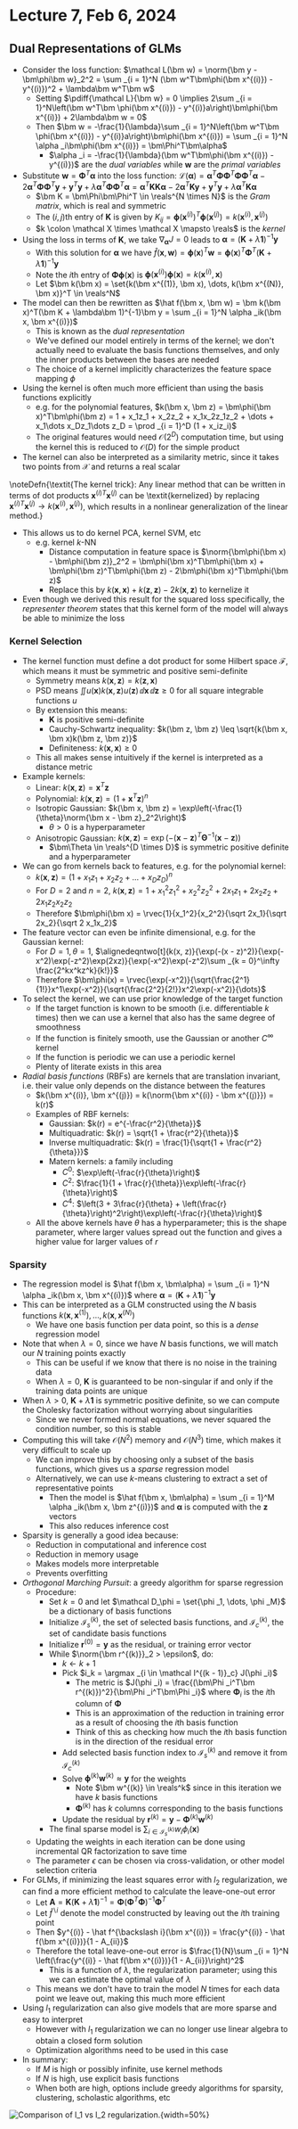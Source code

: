 # Lecture 7, Feb 6, 2024

## Dual Representations of GLMs

* Consider the loss function: $\mathcal L(\bm w) = \norm{\bm y - \bm\phi\bm w}_2^2 = \sum _{i = 1}^N (\bm w^T\bm\phi(\bm x^{(i)}) - y^{(i)})^2 + \lambda\bm w^T\bm w$
	* Setting $\pdiff{\mathcal L}{\bm w} = 0 \implies 2\sum _{i = 1}^N\left(\bm w^T\bm \phi(\bm x^{(i)}) - y^{(i)}a\right)\bm\phi(\bm x^{(i)}) + 2\lambda\bm w = 0$
	* Then $\bm w = -\frac{1}{\lambda}\sum _{i = 1}^N\left(\bm w^T\bm \phi(\bm x^{(i)}) - y^{(i)}a\right)\bm\phi(\bm x^{(i)}) = \sum _{i = 1}^N \alpha _i\bm\phi(\bm x^{(i)}) = \bm\Phi^T\bm\alpha$
		* $\alpha _i = -\frac{1}{\lambda}(\bm w^T\bm\phi(\bm x^{(i)}) - y^{(i)})$ are the *dual variables* while $\bm w$ are the *primal variables*
* Substitute $\bm w = \bm\Phi^T\bm\alpha$ into the loss function: $\mathcal L(\bm \alpha) = \bm\alpha^T\bm\Phi\bm\Phi^T\bm\Phi\bm\Phi^T\bm\alpha - 2\bm\alpha^T\bm\Phi\bm\Phi^T\bm y + \bm y^T\bm y + \lambda\bm\alpha^T\bm\Phi\bm\Phi^T\bm\alpha = \bm\alpha^T\bm K\bm K\bm\alpha - 2\bm\alpha^T\bm K\bm y + \bm y^T\bm y + \lambda\bm\alpha^T\bm K\bm\alpha$
	* $\bm K = \bm\Phi\bm\Phi^T \in \reals^{N \times N}$ is the *Gram matrix*, which is real and symmetric
	* The $(i, j)$th entry of $\bm K$ is given by $K_{ij} = \bm\phi(\bm x^{(i)})^T\bm\phi(\bm x^{(j)}) = k(\bm x^{(i)}, \bm x^{(j)})$
	* $k \colon \mathcal X \times \mathcal X \mapsto \reals$ is the *kernel*
* Using the loss in terms of $\bm K$, we take $\nabla _{\bm\alpha}J = 0$ leads to $\bm\alpha = (\bm K + \lambda\bm 1)^{-1}\bm y$
	* With this solution for $\bm\alpha$ we have $\hat f(\bm x, \bm w) = \bm\phi(\bm x)^T\bm w = \bm\phi(\bm x)^T\bm\Phi^T(\bm K + \lambda\bm 1)^{-1}\bm y$
	* Note the $i$th entry of $\bm\Phi\bm\phi(\bm x)$ is $\bm\phi(\bm x^{(i)})\bm\phi(\bm x) = k(\bm x^{(i)}, \bm x)$
	* Let $\bm k(\bm x) = \set{k(\bm x^{(1)}, \bm x), \dots, k(\bm x^{(N)}, \bm x)}^T \in \reals^N$
* The model can then be rewritten as $\hat f(\bm x, \bm w) = \bm k(\bm x)^T(\bm K + \lambda\bm 1)^{-1}\bm y = \sum _{i = 1}^N \alpha _ik(\bm x, \bm x^{(i)})$
	* This is known as the *dual representation*
	* We've defined our model entirely in terms of the kernel; we don't actually need to evaluate the basis functions themselves, and only the inner products between the bases are needed
	* The choice of a kernel implicitly characterizes the feature space mapping $\phi$
* Using the kernel is often much more efficient than using the basis functions explicitly
	* e.g. for the polynomial features, $k(\bm x, \bm z) = \bm\phi(\bm x)^T\bm\phi(\bm z) = 1 + x_1z_1 + x_2z_2 + x_1x_2z_1z_2 + \dots + x_1\dots x_Dz_1\dots z_D = \prod _{i = 1}^D (1 + x_iz_i)$
	* The original features would need $\mathcal O(2^D)$ computation time, but using the kernel this is reduced to $\mathcal O(D)$ for the simple product
* The kernel can also be interpreted as a similarity metric, since it takes two points from $\mathcal X$ and returns a real scalar

\noteDefn{\textit{The kernel trick}: Any linear method that can be written in terms of dot products ${\bm x^{(i)}}^T\bm x^{(j)}$ can be \textit{kernelized} by replacing ${\bm x^{(i)}}^T\bm x^{(j)} \to k(\bm x^{(i)}, \bm x^{(j)})$, which results in a nonlinear generalization of the linear method.}

* This allows us to do kernel PCA, kernel SVM, etc
	* e.g. kernel $k$-NN
		* Distance computation in feature space is $\norm{\bm\phi(\bm x) - \bm\phi(\bm z)}_2^2 = \bm\phi(\bm x)^T\bm\phi(\bm x) + \bm\phi(\bm z)^T\bm\phi(\bm z) - 2\bm\phi(\bm x)^T\bm\phi(\bm z)$
		* Replace this by $k(\bm x, \bm x) + k(\bm z, \bm z) - 2k(\bm x, \bm z)$ to kernelize it
* Even though we derived this result for the squared loss specifically, the *representer theorem* states that this kernel form of the model will always be able to minimize the loss

### Kernel Selection

* The kernel function must define a dot product for some Hilbert space $\mathcal F$, which means it must be symmetric and positive semi-definite
	* Symmetry means $k(\bm x, \bm z) = k(\bm z, \bm x)$
	* PSD means $\iint u(\bm x)k(\bm x, \bm z)u(\bm z)\,\dd\bm x\,\dd\bm z \geq 0$ for all square integrable functions $u$
	* By extension this means:
		* $\bm K$ is positive semi-definite
		* Cauchy-Schwartz inequality: $k(\bm z, \bm z) \leq \sqrt{k(\bm x, \bm x)k(\bm z, \bm z)}$
		* Definiteness: $k(\bm x, \bm x) \geq 0$
	* This all makes sense intuitively if the kernel is interpreted as a distance metric
* Example kernels:
	* Linear: $k(\bm x, \bm z) = \bm x^T\bm z$
	* Polynomial: $k(\bm x, \bm z) = (1 + \bm x^T\bm z)^n$
	* Isotropic Gaussian: $k(\bm x, \bm z) = \exp\left(-\frac{1}{\theta}\norm{\bm x - \bm z}_2^2\right)$
		* $\theta > 0$ is a hyperparameter
	* Anisotropic Gaussian: $k(\bm x, \bm z) = \exp(-(\bm x - \bm z)^T\bm\Theta^{-1}(\bm x - \bm z))$
		* $\bm\Theta \in \reals^{D \times D}$ is symmetric positive definite and a hyperparameter
* We can go from kernels back to features, e.g. for the polynomial kernel:
	* $k(\bm x, \bm z) = (1 + x_1z_1 + x_2z_2 + \dots + x_Dz_D)^n$
	* For $D = 2$ and $n = 2$, $k(\bm x, \bm z) = 1 + x_1^2z_1^2 + x_2^2z_2^2 + 2x_1z_1 + 2x_2z_2 + 2x_1z_2x_2z_2$
	* Therefore $\bm\phi(\bm x) = \rvec{1}{x_1^2}{x_2^2}{\sqrt 2x_1}{\sqrt 2x_2}{\sqrt 2 x_1x_2}$
* The feature vector can even be infinite dimensional, e.g. for the Gaussian kernel:
	* For $D = 1, \theta = 1$, $\alignedeqntwo[t]{k(x, z)}{\exp(-(x - z)^2)}{\exp(-x^2)\exp(-z^2)\exp(2xz)}{\exp(-x^2)\exp(-z^2)\sum _{k = 0}^\infty \frac{2^kx^kz^k}{k!}}$
	* Therefore $\bm\phi(x) = \rvec{\exp(-x^2)}{\sqrt{\frac{2^1}{1!}}x^1\exp(-x^2)}{\sqrt{\frac{2^2}{2!}}x^2\exp(-x^2)}{\dots}$
* To select the kernel, we can use prior knowledge of the target function
	* If the target function is known to be smooth (i.e. differentiable $k$ times) then we can use a kernel that also has the same degree of smoothness
	* If the function is finitely smooth, use the Gaussian or another $C^\infty$ kernel
	* If the function is periodic we can use a periodic kernel
	* Plenty of literate exists in this area
* *Radial basis functions* (RBFs) are kernels that are translation invariant, i.e. their value only depends on the distance between the features
	* $k(\bm x^{(i)}, \bm x^{(j)}) = k(\norm{\bm x^{(i)} - \bm x^{(j)}}) = k(r)$
	* Examples of RBF kernels:
		* Gaussian: $k(r) = e^{-\frac{r^2}{\theta}}$
		* Multiquadratic: $k(r) = \sqrt{1 + \frac{r^2}{\theta}}$
		* Inverse multiquadratic: $k(r) = \frac{1}{\sqrt{1 + \frac{r^2}{\theta}}}$
		* Matern kernels: a family including
			* $C^0$: $\exp\left(-\frac{r}{\theta}\right)$
			* $C^2$: $\frac{1}{1 + \frac{r}{\theta}}\exp\left(-\frac{r}{\theta}\right)$
			* $C^4$: $\left(3 + 3\frac{r}{\theta} + \left(\frac{r}{\theta}\right)^2\right)\exp\left(-\frac{r}{\theta}\right)$
	* All the above kernels have $\theta$ has a hyperparameter; this is the shape parameter, where larger values spread out the function and gives a higher value for larger values of $r$

### Sparsity

* The regression model is $\hat f(\bm x, \bm\alpha) = \sum _{i = 1}^N \alpha _ik(\bm x, \bm x^{(i)})$ where $\bm\alpha = (\bm K + \lambda\bm 1)^{-1}\bm y$
* This can be interpreted as a GLM constructed using the $N$ basis functions $k(\bm x, \bm x^{(1)}), \dots, k(\bm x, \bm x^{(N)})$
	* We have one basis function per data point, so this is a *dense* regression model
* Note that when $\lambda = 0$, since we have $N$ basis functions, we will match our $N$ training points exactly
	* This can be useful if we know that there is no noise in the training data
	* When $\lambda = 0$, $\bm K$ is guaranteed to be non-singular if and only if the training data points are unique
* When $\lambda > 0$, $\bm K + \lambda\bm 1$ is symmetric positive definite, so we can compute the Cholesky factorization without worrying about singularities
	* Since we never formed normal equations, we never squared the condition number, so this is stable
* Computing this will take $\mathcal O(N^2)$ memory and $\mathcal O(N^3)$ time, which makes it very difficult to scale up
	* We can improve this by choosing only a subset of the basis functions, which gives us a *sparse* regression model
	* Alternatively, we can use $k$-means clustering to extract a set of representative points
		* Then the model is $\hat f(\bm x, \bm\alpha) = \sum _{i = 1}^M \alpha _ik(\bm x, \bm z^{(i)})$ and $\bm\alpha$ is computed with the $\bm z$ vectors
		* This also reduces inference cost
* Sparsity is generally a good idea because:
	* Reduction in computational and inference cost
	* Reduction in memory usage
	* Makes models more interpretable
	* Prevents overfitting
* *Orthogonal Marching Pursuit*: a greedy algorithm for sparse regression
	* Procedure:
		* Set $k = 0$ and let $\mathcal D_\phi = \set{\phi _1, \dots, \phi _M}$ be a dictionary of basis functions
		* Initialize $\mathcal I_s^{(k)}$, the set of selected basis functions, and $\mathcal I_c^{(k)}$, the set of candidate basis functions
		* Initialize $\bm r^{(0)} = \bm y$ as the residual, or training error vector
		* While $\norm{\bm r^{(k)}}_2 > \epsilon$, do:
			* $k \leftarrow k + 1$
			* Pick $i_k = \argmax _{i \in \mathcal I^{(k - 1)}_c} J(\phi _i)$
				* The metric is $J(\phi _i) = \frac{(\bm\Phi _i^T\bm r^{(k)})^2}{\bm\Phi _i^T\bm\Phi _i}$ where $\bm\Phi _i$ is the $i$th column of $\bm\Phi$
				* This is an approximation of the reduction in training error as a result of choosing the $i$th basis function
				* Think of this as checking how much the $i$th basis function is in the direction of the residual error
			* Add selected basis function index to $\mathcal I_s^{(k)}$ and remove it from $\mathcal I_c^{(k)}$
			* Solve $\bm\phi^{(k)}\bm w^{(k)} \approx \bm y$ for the weights
				* Note $\bm w^{(k)} \in \reals^k$ since in this iteration we have $k$ basis functions
				* $\bm\Phi^{(k)}$ has $k$ columns corresponding to the basis functions
			* Update the residual by $\bm r^{(k)} = \bm y - \bm\Phi^{(k)}\bm w^{(k)}$
		* The final sparse model is $\sum _{i \in \mathcal I^{(k)}_s} w_i\phi _i(\bm x)$
	* Updating the weights in each iteration can be done using incremental QR factorization to save time
	* The parameter $\epsilon$ can be chosen via cross-validation, or other model selection criteria
* For GLMs, if minimizing the least squares error with $l_2$ regularization, we can find a more efficient method to calculate the leave-one-out error
	* Let $\bm A = \bm K(\bm K + \lambda\bm 1)^{-1} = \bm\Phi(\bm\Phi^T\bm\Phi)^{-1}\bm\Phi^T$
	* Let $\hat f^{\backslash i}$ denote the model constructed by leaving out the $i$th training point
	* Then $y^{(i)} - \hat f^{\backslash i}(\bm x^{(i)}) = \frac{y^{(i)} - \hat f(\bm x^{(i)})}{1 - A_{ii}}$
	* Therefore the total leave-one-out error is $\frac{1}{N}\sum _{i = 1}^N \left(\frac{y^{(i)} - \hat f(\bm x^{(i)})}{1 - A_{ii}}\right)^2$
		* This is a function of $\lambda$, the regularization parameter; using this we can estimate the optimal value of $\lambda$
	* This means we don't have to train the model $N$ times for each data point we leave out, making this much more efficient
* Using $l_1$ regularization can also give models that are more sparse and easy to interpret
	* However with $l_1$ regularization we can no longer use linear algebra to obtain a closed form solution
	* Optimization algorithms need to be used in this case
* In summary:
	* If $M$ is high or possibly infinite, use kernel methods
	* If $N$ is high, use explicit basis functions
	* When both are high, options include greedy algorithms for sparsity, clustering, scholastic algorithms, etc

![Comparison of $l_1$ vs $l_2$ regularization.](./imgs/lec7_1.png){width=50%}

